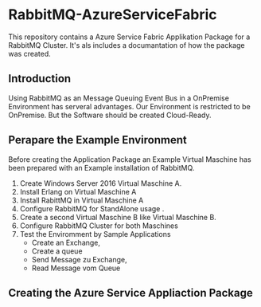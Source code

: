 # RabbitMQ-AzureServiceFabric

This repository contains a Azure Service Fabric Applikation Package for a RabbitMQ Cluster.
It's als includes a documantation of how the package was created.

## Introduction 
Using RabbitMQ as an Message Queuing Event Bus in a OnPremise Environment has serveral advantages.
Our Environment is restricted to be OnPremise. But the Software should be created Cloud-Ready. 


## Perapare the Example Environment 
Before creating the Application Package an Example Virtual Maschine has been prepared with an Example installation of RabbitMQ.

1) Create Windows Server 2016 Virtual Maschine A.
2) Install Erlang on Virtual Maschine A
3) Install RabittMQ in Virtual Maschine A
4) Configure RabbitMQ for StandAlone usage .
5) Create a second Virtual Maschine B like Virtual Maschine B. 
6) Configure RabbitMQ Cluster for both Maschines 
7) Test the Enviromment by Sample Applications 
   - Create an Exchange, 
   - Create a queue
   - Send Message zu Exchange, 
   - Read Message vom Queue
   
## Creating the Azure Service Appliaction Package 
